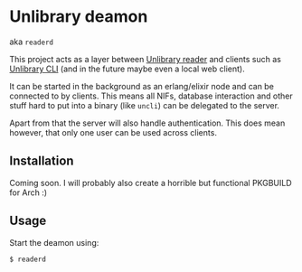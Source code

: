 # Unlibrary deamon

aka `readerd`

This project acts as a layer between [Unlibrary reader](https://github.com/unlibrary/reader) and clients such as [Unlibrary CLI](https://github.com/unlibrary/cli) (and in the future maybe even a local web client).

It can be started in the background as an erlang/elixir node and can be connected to by clients. This means all NIFs, database interaction and other stuff hard to put into a binary (like `uncli`) can be delegated to the server.

Apart from that the server will also handle authentication. This does mean however, that only one user can be used across clients.

## Installation

Coming soon. I will probably also create a horrible but functional PKGBUILD for Arch :)

## Usage

Start the deamon using:

```shell
$ readerd
```
